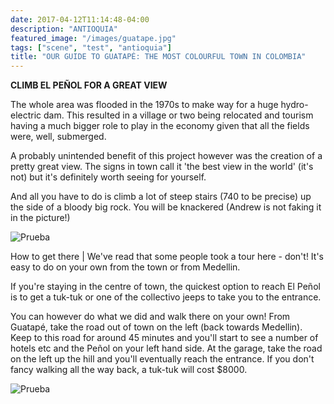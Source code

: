 ```yaml
---
date: 2017-04-12T11:14:48-04:00
description: "ANTIOQUIA"
featured_image: "/images/guatape.jpg"
tags: ["scene", "test", "antioquia"]
title: "OUR GUIDE TO GUATAPÉ: THE MOST COLOURFUL TOWN IN COLOMBIA"
---
```


**CLIMB EL PEÑOL FOR A GREAT VIEW**

The whole area was flooded in the 1970s to make way for a huge hydro-electric dam. This resulted in a village or two being relocated and tourism having a much bigger role to play in the economy given that all the fields were, well, submerged. 

A probably unintended benefit of this project however was the creation of a pretty great view. The signs in town call it 'the best view in the world' (it's not) but it's definitely worth seeing for yourself. 

And all you have to do is climb a lot of steep stairs (740 to be precise) up the side of a bloody big rock. You will be knackered (Andrew is not faking it in the picture!)

![Prueba](/images/shoes.jpeg)

How to get there | We've read that some people took a tour here - don't! It's easy to do on your own from the town or from Medellin.

If you're staying in the centre of town, the quickest option to reach El Peñol is to get a tuk-tuk or one of the collectivo jeeps to take you to the entrance. 

You can however do what we did and walk there on your own! From Guatapé, take the road out of town on the left (back towards Medellin). Keep to this road for around 45 minutes and you'll start to see a number of hotels etc and the Peñol on your left hand side. At the garage, take the road on the left up the hill and you'll eventually reach the entrance. If you don't fancy walking all the way back, a tuk-tuk will cost $8000. 

![Prueba](/images/wall.jpeg)